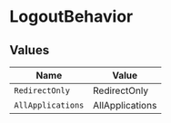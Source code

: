 # LogoutBehavior


## Values

| Name              | Value             |
| ----------------- | ----------------- |
| `RedirectOnly`    | RedirectOnly      |
| `AllApplications` | AllApplications   |